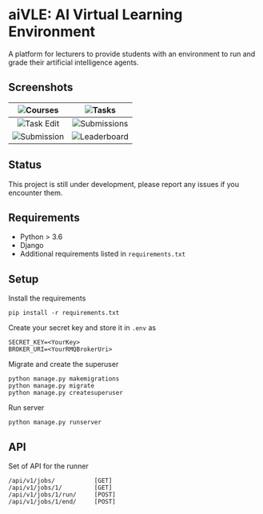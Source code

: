 # aiVLE: AI Virtual Learning Environment

A platform for lecturers to provide students with an environment to run and grade their artificial intelligence agents.

## Screenshots

| ![Courses](/assets/courses.png?raw=true "Courses") | ![Tasks](/assets/tasks.png?raw=true "Tasks") | 
|:-------------------------:|:-------------------------:|
| ![Task Edit](/assets/task_edit.png?raw=true "Task Edit") | ![Submissions](/assets/submissions.png?raw=true "Submissions") 
| ![Submission](/assets/submission.png?raw=true "Submission") | ![Leaderboard](/assets/leaderboard.png?raw=true "Leaderboard") |

## Status

This project is still under development, please report any issues if you encounter them.

## Requirements

 * Python > 3.6
 * Django
 * Additional requirements listed in `requirements.txt`

## Setup

Install the requirements
```
pip install -r requirements.txt
```

Create your secret key and store it in ``.env`` as 
```dotenv
SECRET_KEY=<YourKey>
BROKER_URI=<YourRMQBrokerUri>
```

Migrate and create the superuser
```
python manage.py makemigrations
python manage.py migrate
python manage.py createsuperuser
```

Run server
```
python manage.py runserver
```

## API

Set of API for the runner
```
/api/v1/jobs/			[GET]
/api/v1/jobs/1/			[GET]
/api/v1/jobs/1/run/		[POST]
/api/v1/jobs/1/end/		[POST]
```
